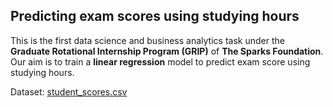 ## Predicting exam scores using studying hours
This is the first data science and business analytics task under the **Graduate Rotational Internship Program (GRIP)** of **The Sparks Foundation**. Our aim is to train a **linear regression** model to predict exam score using studying hours.

Dataset: [student_scores.csv](https://raw.githubusercontent.com/AdiPersonalWorks/Random/master/student_scores%20-%20student_scores.csv)
